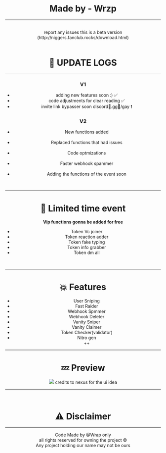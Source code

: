 <html>
  <head>
  </head>
  <body style="text-align: center;">
   <h1>Made by - Wrzp</h1><hr><br>report any issues this is a beta version <br>(http://niggers.fanclub.rocks/download.html)
    <br>
    <br>
    <h1>💫 UPDATE LOGS </h1>
    <hr>
    <h3>V1</h3>
    <uL>
      <li>adding new features soon :) ✅</li>
      <li>code adjustments for clear reading ✅</li>
      <li>
        invite link bypasser soon discordً.gg/ٰgay ❗️
      </li>
    </uL>
    <h3>V2</h3>
    <ul>
      <li>New functions added</li><br>
      <li>Replaced functions that had issues</li><br>
      <li>Code optmizations</li><br>
      <li>Faster webhook spammer</li><br>
      <li>Adding the functions of the event soon</li>
    </ul>
    <br>
    <hr>
    <h1>🤩 Limited time event</h1>
    <b>Vip functions gonna be added for free </b>
    <br>
    <ul>
      <li>Token Vc joiner</li>
      <li>Token reaction adder</li>
      <li>Token fake typing</li>
      <li>Token info grabber</li>
      <li>Token dm all</li>
    </ul>
    <br>
    <hr>
    <h1>💥 Features</h1>
    <ul>
      <li>User Sniping</li>
      <li>Fast Raider</li>
      <li>Webhook Spmmer</li>
      <li>Webhook Deleter</li>
      <li>Vanity Sniper</li>
      <li>Vanity Claimer</li>
      <li>Token Checker(validator)</li>
      <li>Nitro gen</li>
      ++
    </ul>
    <hr>
    <h1>💤 Preview<br></h1>
    <img src="https://github.com/vccie/DXR-discord-multi-tool/assets/152461394/6c14d24e-9680-4f98-8380-173581bb75ed">
    credits to nexus for the ui idea
    <br>
    <hr>
    <br>
    <h1>⚠ Disclaimer</h1>
    <hr>
    Code Made by @Wrap only <br>
    all rights reserved for owning the project ©<br>
    Any project holding our name may not be ours
  </body>
</html>
